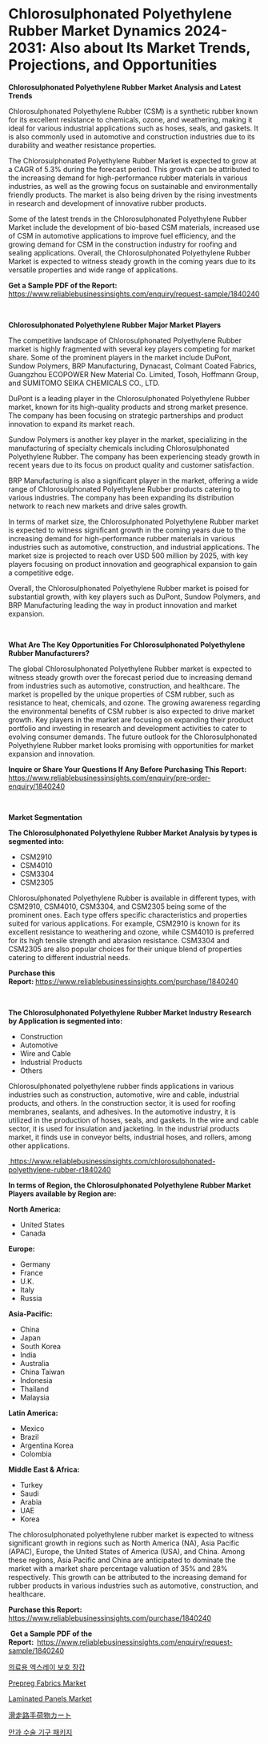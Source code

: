 <p><h1>Chlorosulphonated Polyethylene Rubber Market Dynamics 2024-2031: Also about Its Market Trends, Projections, and Opportunities</h1></p><p><strong>Chlorosulphonated Polyethylene Rubber Market Analysis and Latest Trends</strong></p>
<p><p>Chlorosulphonated Polyethylene Rubber (CSM) is a synthetic rubber known for its excellent resistance to chemicals, ozone, and weathering, making it ideal for various industrial applications such as hoses, seals, and gaskets. It is also commonly used in automotive and construction industries due to its durability and weather resistance properties.</p><p>The Chlorosulphonated Polyethylene Rubber Market is expected to grow at a CAGR of 5.3% during the forecast period. This growth can be attributed to the increasing demand for high-performance rubber materials in various industries, as well as the growing focus on sustainable and environmentally friendly products. The market is also being driven by the rising investments in research and development of innovative rubber products.</p><p>Some of the latest trends in the Chlorosulphonated Polyethylene Rubber Market include the development of bio-based CSM materials, increased use of CSM in automotive applications to improve fuel efficiency, and the growing demand for CSM in the construction industry for roofing and sealing applications. Overall, the Chlorosulphonated Polyethylene Rubber Market is expected to witness steady growth in the coming years due to its versatile properties and wide range of applications.</p></p>
<p><strong>Get a Sample PDF of the Report:&nbsp;</strong> <a href="https://www.reliablebusinessinsights.com/enquiry/request-sample/1840240">https://www.reliablebusinessinsights.com/enquiry/request-sample/1840240</a></p>
<p>&nbsp;</p>
<p><strong>Chlorosulphonated Polyethylene Rubber Major Market Players</strong></p>
<p><p>The competitive landscape of Chlorosulphonated Polyethylene Rubber market is highly fragmented with several key players competing for market share. Some of the prominent players in the market include DuPont, Sundow Polymers, BRP Manufacturing, Dynacast, Colmant Coated Fabrics, Guangzhou ECOPOWER New Material Co. Limited, Tosoh, Hoffmann Group, and SUMITOMO SEIKA CHEMICALS CO., LTD.</p><p>DuPont is a leading player in the Chlorosulphonated Polyethylene Rubber market, known for its high-quality products and strong market presence. The company has been focusing on strategic partnerships and product innovation to expand its market reach. </p><p>Sundow Polymers is another key player in the market, specializing in the manufacturing of specialty chemicals including Chlorosulphonated Polyethylene Rubber. The company has been experiencing steady growth in recent years due to its focus on product quality and customer satisfaction.</p><p>BRP Manufacturing is also a significant player in the market, offering a wide range of Chlorosulphonated Polyethylene Rubber products catering to various industries. The company has been expanding its distribution network to reach new markets and drive sales growth.</p><p>In terms of market size, the Chlorosulphonated Polyethylene Rubber market is expected to witness significant growth in the coming years due to the increasing demand for high-performance rubber materials in various industries such as automotive, construction, and industrial applications. The market size is projected to reach over USD 500 million by 2025, with key players focusing on product innovation and geographical expansion to gain a competitive edge.</p><p>Overall, the Chlorosulphonated Polyethylene Rubber market is poised for substantial growth, with key players such as DuPont, Sundow Polymers, and BRP Manufacturing leading the way in product innovation and market expansion.</p></p>
<p>&nbsp;</p>
<p><strong>What Are The Key Opportunities For Chlorosulphonated Polyethylene Rubber Manufacturers?</strong></p>
<p><p>The global Chlorosulphonated Polyethylene Rubber market is expected to witness steady growth over the forecast period due to increasing demand from industries such as automotive, construction, and healthcare. The market is propelled by the unique properties of CSM rubber, such as resistance to heat, chemicals, and ozone. The growing awareness regarding the environmental benefits of CSM rubber is also expected to drive market growth. Key players in the market are focusing on expanding their product portfolio and investing in research and development activities to cater to evolving consumer demands. The future outlook for the Chlorosulphonated Polyethylene Rubber market looks promising with opportunities for market expansion and innovation.</p></p>
<p><strong>Inquire or Share Your Questions If Any Before Purchasing This Report:</strong> <a href="https://www.reliablebusinessinsights.com/enquiry/pre-order-enquiry/1840240">https://www.reliablebusinessinsights.com/enquiry/pre-order-enquiry/1840240</a></p>
<p>&nbsp;</p>
<p><strong>Market Segmentation</strong></p>
<p><strong>The Chlorosulphonated Polyethylene Rubber Market Analysis by types is segmented into:</strong></p>
<p><ul><li>CSM2910</li><li>CSM4010</li><li>CSM3304</li><li>CSM2305</li></ul></p>
<p><p>Chlorosulphonated Polyethylene Rubber is available in different types, with CSM2910, CSM4010, CSM3304, and CSM2305 being some of the prominent ones. Each type offers specific characteristics and properties suited for various applications. For example, CSM2910 is known for its excellent resistance to weathering and ozone, while CSM4010 is preferred for its high tensile strength and abrasion resistance. CSM3304 and CSM2305 are also popular choices for their unique blend of properties catering to different industrial needs.</p></p>
<p><strong>Purchase this Report:&nbsp;</strong><a href="https://www.reliablebusinessinsights.com/purchase/1840240">https://www.reliablebusinessinsights.com/purchase/1840240</a></p>
<p>&nbsp;</p>
<p><strong>The Chlorosulphonated Polyethylene Rubber Market Industry Research by Application is segmented into:</strong></p>
<p><ul><li>Construction</li><li>Automotive</li><li>Wire and Cable</li><li>Industrial Products</li><li>Others</li></ul></p>
<p><p>Chlorosulphonated polyethylene rubber finds applications in various industries such as construction, automotive, wire and cable, industrial products, and others. In the construction sector, it is used for roofing membranes, sealants, and adhesives. In the automotive industry, it is utilized in the production of hoses, seals, and gaskets. In the wire and cable sector, it is used for insulation and jacketing. In the industrial products market, it finds use in conveyor belts, industrial hoses, and rollers, among other applications.</p></p>
<p><a href="https://www.reliablebusinessinsights.com/chlorosulphonated-polyethylene-rubber-r1840240">&nbsp;https://www.reliablebusinessinsights.com/chlorosulphonated-polyethylene-rubber-r1840240</a></p>
<p><strong>In terms of Region, the Chlorosulphonated Polyethylene Rubber Market Players available by Region are:</strong></p>
<p>
    <p> <strong> North America: </strong>
        <ul>
            <li>United States</li>
            <li>Canada</li>
        </ul>
        </p> 
    <p> <strong> Europe: </strong>
        <ul>
            <li>Germany</li>
            <li>France</li>
            <li>U.K.</li>
            <li>Italy</li>
            <li>Russia</li>
        </ul>
        </p> 
    <p> <strong> Asia-Pacific: </strong>
        <ul>
            <li>China</li>
            <li>Japan</li>
            <li>South Korea</li>
            <li>India</li>
            <li>Australia</li>
            <li>China Taiwan</li>
            <li>Indonesia</li>
            <li>Thailand</li>
            <li>Malaysia</li>
        </ul>
        </p> 
    <p> <strong> Latin America: </strong>
        <ul>
            <li>Mexico</li>
            <li>Brazil</li>
            <li>Argentina Korea</li>
            <li>Colombia</li>
        </ul>
        </p> 
    <p> <strong> Middle East & Africa: </strong>
        <ul>
            <li>Turkey</li>
            <li>Saudi</li>
            <li>Arabia</li>
            <li>UAE</li>
            <li>Korea</li>
        </ul>
    </p>
    </p>
<p><p>The chlorosulphonated polyethylene rubber market is expected to witness significant growth in regions such as North America (NA), Asia Pacific (APAC), Europe, the United States of America (USA), and China. Among these regions, Asia Pacific and China are anticipated to dominate the market with a market share percentage valuation of 35% and 28% respectively. This growth can be attributed to the increasing demand for rubber products in various industries such as automotive, construction, and healthcare.</p></p>
<p><strong>Purchase this Report: </strong><a href="https://www.reliablebusinessinsights.com/purchase/1840240">https://www.reliablebusinessinsights.com/purchase/1840240</a></p>
<p>&nbsp;<strong>Get a Sample PDF of the Report:&nbsp;&nbsp;</strong><a href="https://www.reliablebusinessinsights.com/enquiry/request-sample/1840240">https://www.reliablebusinessinsights.com/enquiry/request-sample/1840240</a></p>
<p><strong></strong></p>
<p><p><a href="https://medium.com/@mnsnahidhasan36_12794/%EA%B8%80%EB%A1%9C%EB%B2%8C-%EC%9D%98%EB%A3%8C%EC%9A%A9-%EC%97%91%EC%8A%A4%EB%A0%88%EC%9D%B4-%EB%B0%A9%ED%98%B8-%EC%9E%A5%EA%B0%91-%EC%8B%9C%EC%9E%A5-%EC%A0%9C%ED%92%88-%EC%9C%A0%ED%98%95-%EC%9D%91%EC%9A%A9-%EB%B6%84%EC%95%BC-%EC%A7%80%EC%97%AD-%EB%B0%8F-%EA%B8%B0%EC%97%85%EB%B3%84-%EC%82%B0%EC%97%85-%EC%84%B8%EA%B7%B8%EB%A8%BC%ED%8A%B8-%EC%A0%84%EB%A7%9D-%EC%8B%9C%EC%9E%A5-%ED%8F%89%EA%B0%80-%EA%B2%BD%EC%9F%81-%EC%83%81%ED%99%A9-%ED%8A%B8%EB%A0%8C%EB%93%9C-%EB%B0%8F-%EC%98%88%EC%B8%A1-2024-2031-5f9ceeed8dd8">의료용 엑스레이 보호 장갑</a></p><p><a href="https://github.com/singletonthaxterkelliehr2df/Market-Research-Report-List-3/blob/main/prepreg-fabrics-market.md">Prepreg Fabrics Market</a></p><p><a href="https://github.com/kufem1/Market-Research-Report-List-3/blob/main/laminated-panels-market.md">Laminated Panels Market</a></p><p><a href="https://medium.com/@suzannewapo/%E3%83%A9%E3%83%B3%E3%82%A6%E3%82%A7%E3%82%A4%E3%81%AE%E6%89%8B%E8%8D%B7%E7%89%A9%E3%82%AB%E3%83%BC%E3%83%88%E5%B8%82%E5%A0%B4%E3%81%AF-%E3%81%AEcagr%E3%81%A7%E6%88%90%E9%95%B7%E3%81%97%E3%81%A6%E3%81%8A%E3%82%8A-%E3%81%93%E3%81%AE%E3%83%AC%E3%83%9D%E3%83%BC%E3%83%88%E3%81%AF%E5%B8%82%E5%A0%B4%E3%82%BB%E3%82%B0%E3%83%A1%E3%83%B3%E3%83%86%E3%83%BC%E3%82%B7%E3%83%A7%E3%83%B3-%E6%88%90%E9%95%B7-%E3%81%8A%E3%82%88%E3%81%B32024%E5%B9%B4%E3%81%8B%E3%82%892031%E5%B9%B4%E3%81%BE%E3%81%A7%E3%81%AE%E4%BA%88%E6%B8%AC%E3%81%AE%E5%88%86%E6%9E%90%E3%82%92%E3%82%AB%E3%83%90%E3%83%BC%E3%81%97%E3%81%A6%E3%81%84%E3%81%BE%E3%81%99-b3921ea1b020">滑走路手荷物カート</a></p><p><a href="https://medium.com/@mnsnahidhasan36_12794/%EC%95%88%EA%B3%BC-%EC%88%98%EC%88%A0%EA%B8%B0%EA%B5%AC-%ED%8C%A8%ED%82%A4%EC%A7%80-%EC%8B%9C%EC%9E%A5-%EA%B7%9C%EB%AA%A8-%EC%8B%9C%EC%9E%A5-%EC%84%B8%EB%B6%84%ED%99%94-%EC%8B%9C%EC%9E%A5-%ED%8A%B8%EB%A0%8C%EB%93%9C-%EB%B0%8F-%EC%84%B1%EC%9E%A5-%EB%B6%84%EC%84%9D-2031%EB%85%84%EA%B9%8C%EC%A7%80%EC%9D%98-%EC%98%88%EC%B8%A1%EC%9E%85%EB%8B%88%EB%8B%A4-1581cb69a518">안과 수술 기구 패키지</a></p></p>
